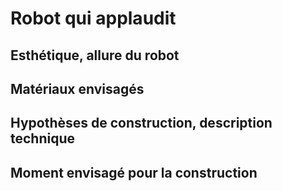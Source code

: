 
# Robot qui applaudit

## Esthétique, allure du robot

## Matériaux envisagés

## Hypothèses de construction, description technique

## Moment envisagé pour la construction

